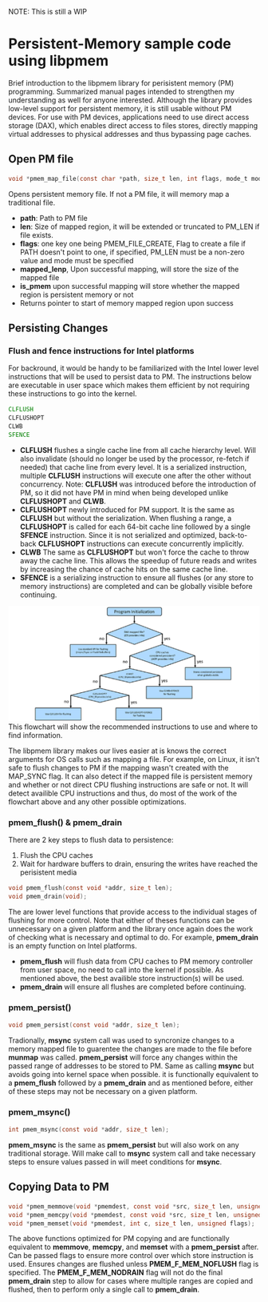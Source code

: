 NOTE: This is still a WIP
# Persistent-Memory sample code using libpmem
Brief introduction to the libpmem library for perisistent memory (PM) programming. Summarized manual pages intended to strengthen my understanding as well for anyone interested.
Although the library provides low-level support for persistent memory, it is still usable without PM devices. 
For use with PM devices, applications need to use direct access storage (DAX), which enables direct access to files stores, directly mapping virtual addresses to physical addresses and thus bypassing page caches.
 
## Open PM file
```c
void *pmem_map_file(const char *path, size_t len, int flags, mode_t mode, size_t *mapped_lenp, int *is_pmemp);
```
Opens persistent memory file. If not a PM file, it will memory map a traditional file.

- __path__: Path to PM file
- __len__: Size of mapped region, it will be extended or truncated to PM_LEN if file exists.
- __flags__: one key one being PMEM_FILE_CREATE, Flag to create a file if PATH doesn't point to one, if specified, PM_LEN must be a non-zero value and mode must be specified
- __mapped_lenp__, Upon successful mapping, will store the size of the mapped file 
- __is_pmem__ upon successful mapping will store whether the mapped region is persistent memory or not
- Returns pointer to start of memory mapped region upon success

## Persisting Changes
### Flush and fence instructions for Intel platforms
For backround, it would be handy to be familiarized with the Intel lower level instructions that will be used to persist data to PM. The instructions below are executable in user space which makes them efficient by not requiring these instructions to go into the kernel.


```asm
CLFLUSH
CLFLUSHOPT
CLWB
SFENCE
```
- __CLFLUSH__ flushes a single cache line from all cache hierarchy level. Will also invalidate (should no longer be used by the processor, re-fetch if needed) that cache line from every level. It is a serialized instruction, multiple __CLFLUSH__ instructions will execute one after the other without concurrency. Note: __CLFLUSH__ was introduced before the introduction of PM, so it did not have PM in mind when being developed unlike __CLFLUSHOPT__ and __CLWB__.
- __CLFLUSHOPT__ newly introduced for PM support. It is the same as __CLFLUSH__ but without the serialization. When flushing a range, a __CLFLUSHOPT__ is called for each 64-bit cache line followed by a single __SFENCE__ instruction. Since it is not serialized and optimized, back-to-back __CLFLUSHOPT__ instructions can execute concurrently implicitly.
- __CLWB__ The same as __CLFLUSHOPT__ but won't force the cache to throw away the cache line. This allows the speedup of future reads and writes by increasing the chance of cache hits on the same cache line.
- __SFENCE__ is a serializing instruction to ensure all flushes (or any store to memory instructions) are completed and can be globally visible before continuing. 


![img](./persist-flowchart.png)
This flowchart will show the recommended instructions to use and where to find 
information.

The libpmem library makes our lives easier at is knows the correct arguments for OS calls such as mapping a file. For example, on Linux, it isn't safe to flush changes to PM if the mapping wasn't created with the MAP_SYNC flag. It can also detect if the mapped file is persistent memory and whether or not direct CPU flushing instructions are safe or not. It will detect availible CPU instructions and thus, do most of the work of the flowchart above and any other possible optimizations.

### pmem_flush() & pmem_drain
There are 2 key steps to flush data to persistence:
1. Flush the CPU caches
2. Wait for hardware buffers to drain, ensuring the writes have reached the perisistent media
```c
void pmem_flush(const void *addr, size_t len);
void pmem_drain(void);
```
The are lower level functions that provide access to the individual stages of flushing for more control. Note that either of theses functions can be unnecessary on a given platform and the library once again does the work of checking what is necessary and optimal to do. For example,  __pmem_drain__ is an empty function on Intel platforms.
- __pmem_flush__ will flush data from CPU caches to PM memory controller from user space, no need to call into the kernel if possible. As mentioned above, the best availible store instruction(s) will be used.
 - __pmem_drain__ will ensure all flushes are completed before continuing.


### pmem_persist()
```c
void pmem_persist(const void *addr, size_t len);
```
Tradionally, __msync__ system call was used to syncronize changes to a memory mapped file to guarentee the changes are made to the file before __munmap__ was called.
__pmem_persist__ will force any changes within the passed range of addresses to be stored to PM. Same as calling __msync__ but avoids going into kernel space when possible. it is functionally equivalent to a __pmem_flush__ followed by a __pmem_drain__ and as mentioned before, either of these steps may not be necessary on a given platform. 

### pmem_msync()
```c
int pmem_msync(const void *addr, size_t len);
```
__pmem_msync__ is the same as __pmem_persist__ but will also work on any traditional storage. Will make call to __msync__ system call and take necessary steps to ensure values passed in will meet conditions for __msync__.


## Copying Data to PM

```c
void *pmem_memmove(void *pmemdest, const void *src, size_t len, unsigned flags);
void *pmem_memcpy(void *pmemdest, const void *src, size_t len, unsigned flags);
void *pmem_memset(void *pmemdest, int c, size_t len, unsigned flags);
```
The above functions optimized for PM copying and are functionally equivalent to __memmove__, __memcpy__, and __memset__ with a __pmem_persist__ after. Can be passed flags to ensure more control over which store instruction is used. Ensures changes are flushed unless __PMEM_F_MEM_NOFLUSH__ flag is specified. The __PMEM_F_MEM_NODRAIN__ flag will not do the final __pmem_drain__ step to allow for cases where multiple ranges are copied and flushed, then to perform only a single call to __pmem_drain__.
